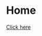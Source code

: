 # Home
<a href="https://lazydevteam.github.io/">Click here</a>
<script>
  location = "/homepage.htm";
</script>
